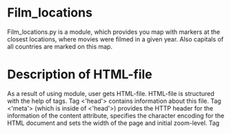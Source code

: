 # Film_locations
Film_locations.py is a module, which provides you map with markers at the closest 
locations, where movies were filmed in a given year. Also capitals of all 
countries are marked on this map. 
# Description of HTML-file
As a result of using module, user gets HTML-file.
HTML-file is structured with the help of tags. Tag <'head'> contains information
about this file. Tag <'meta'> (which is inside of <'head'>) provides the
HTTP header for the information of the content attribute, 
specifies the character encoding for the HTML document
and sets the width of the page and initial zoom-level. Tag <script> points to an
external script file through the src attribute. Tag <style> defines style 
information for the document. Tag <'link'> is used to link to external style sheets.
Tag <'body'> contains all contents (map, markers), which are shown to user.
Tag <'div'> with attribute 'class' define equal styles for elements with the same
class name.

# Conclusion
With this map you always can find the closest locations of filming.
Your location is shown by green marker, and locations of filming - by
blue markers. Red circles show capitals of all countries.
# Example
```python
>>>python film_locations.py
Please enter a year you would like to have a map for:1930
Please enter latitude of your location 51.5074
Please enter longitude of your location -0.1278
Please wait, map is generating....

You can see map at map_with_films.html
```
What you see when you open the map_with_films.html
![](images/initial.png)
Whole map
![](images/whole_map.png)
